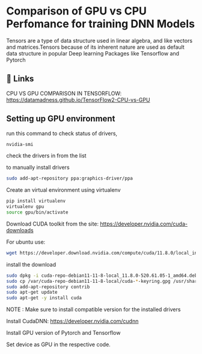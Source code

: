 
# Comparison of GPU vs CPU Perfomance for training DNN Models

Tensors are a type of data structure used in linear algebra, and like vectors and matrices.Tensors because of its inherent nature are used as default data structure in popular Deep learning Packages like Tensorflow and Pytorch


## 🔗 Links
CPU VS GPU COMPARISON IN TENSORFLOW: 
https://datamadness.github.io/TensorFlow2-CPU-vs-GPU


## Setting up GPU environment

run this command to check status of drivers,
```bash
nvidia-smi
```
check the drivers in from the list
 
to manually install drivers
```bash
sudo add-apt-repository ppa:graphics-driver/ppa
```
Create an virtual environment using virtualenv

```bash
pip install virtualenv
virtualenv gpu
source gpu/bin/activate
```
Download CUDA toolkit from the site:
https://developer.nvidia.com/cuda-downloads

For ubuntu use:
```bash
wget https://developer.download.nvidia.com/compute/cuda/11.8.0/local_installers/cuda-repo-debian11-11-8-local_11.8.0-520.61.05-1_amd64.deb
```
install the download

```bash
sudo dpkg -i cuda-repo-debian11-11-8-local_11.8.0-520.61.05-1_amd64.deb
sudo cp /var/cuda-repo-debian11-11-8-local/cuda-*-keyring.gpg /usr/share/keyrings/
sudo add-apt-repository contrib
sudo apt-get update
sudo apt-get -y install cuda
```
NOTE : Make sure to install compatible version for the installed drivers

Install CudaDNN: https://developer.nvidia.com/cudnn

Install GPU version of Pytorch and Tensorflow

Set device as GPU in the respective code.

